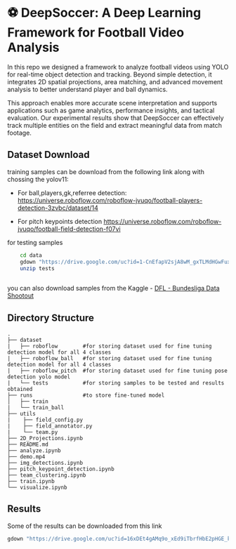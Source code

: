 # ⚽ DeepSoccer: A Deep Learning Framework for Football Video Analysis

In this repo we designed a framework to analyze football videos using YOLO for real-time object detection and tracking. Beyond simple detection, it integrates 2D spatial projections, area matching, and advanced movement analysis to better understand player and ball dynamics.

This approach enables more accurate scene interpretation and supports applications such as game analytics, performance insights, and tactical evaluation. Our experimental results show that DeepSoccer can effectively track multiple entities on the field and extract meaningful data from match footage.



## Dataset Download

training samples can be download from the following link along with chossing the yolov11:
- For ball,players,gk,referree detection: https://universe.roboflow.com/roboflow-jvuqo/football-players-detection-3zvbc/dataset/14

- For pitch keypoints detection https://universe.roboflow.com/roboflow-jvuqo/football-field-detection-f07vi

for testing samples 

```bash
    cd data
    gdown "https://drive.google.com/uc?id=1-CnEfapV2sjA8wM_gxTLMdHGwFuxEjbT"
    unzip tests
    
```

you can also download samples from the Kaggle - [DFL - Bundesliga Data Shootout](https://www.kaggle.com/competitions/dfl-bundesliga-data-shootout) 


## Directory Structure

    .
    ├── dataset
    |   ├── roboflow        #for storing dataset used for fine tuning detection model for all 4 classes
    |   ├── roboflow_ball   #for storing dataset used for fine tuning detection model for all 4 classes
    |   ├── roboflow_pitch  #for storing dataset used for fine tuning pose detection yolo model              
    |   └── tests           #for storing samples to be tested and results obtained
    ├── runs                #to store fine-tuned model 
    │   ├── train          
    |   └── train_ball              
    ├── utils
    |    ├── field_config.py
    |    ├── field_annotator.py
    |    └── team.py
    ├── 2D_Projections.ipynb
    ├── README.md
    ├── analyze.ipynb
    ├── demo.mp4
    ├── img_detections.ipynb
    ├── pitch_keypoint_detection.ipynb
    ├── team_clustering.ipynb
    ├── train.ipynb
    └── visualize.ipynb


    
## Results

Some of the results can be downloaded from this link
``` bash 
gdown "https://drive.google.com/uc?id=16xDEt4gAMq9o_xEd9iTbrfHbE2pHGE_k"

``` 